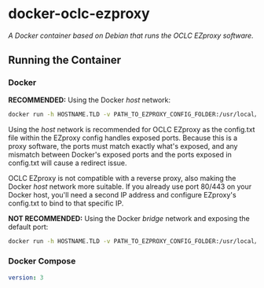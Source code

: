 # docker-oclc-ezproxy

*A Docker container based on Debian that runs the OCLC EZproxy software.*

## Running the Container
### Docker

**RECOMMENDED:** Using the Docker *host* network:
```sh
docker run -h HOSTNAME.TLD -v PATH_TO_EZPROXY_CONFIG_FOLDER:/usr/local/ezproxy/config --network=host hyp5r/oclc-ezproxy
```

Using the *host* network is recommended for OCLC EZproxy as the config.txt file within the EZproxy config handles exposed ports. Because this is a proxy software, the ports must match exactly what's exposed, and any mismatch between Docker's exposed ports and the ports exposed in config.txt will cause a redirect issue.

OCLC EZproxy is not compatible with a reverse proxy, also making the Docker *host* network more suitable. If you already use port 80/443 on your Docker host, you'll need a second IP address and configure EZproxy's config.txt to bind to that specific IP.

**NOT RECOMMENDED:** Using the Docker *bridge* network and exposing the default port:
```sh
docker run -h HOSTNAME.TLD -v PATH_TO_EZPROXY_CONFIG_FOLDER:/usr/local/ezproxy/config -p 2048:2048 hyp5r/oclc-ezproxy
```

### Docker Compose

```yaml
version: 3


```